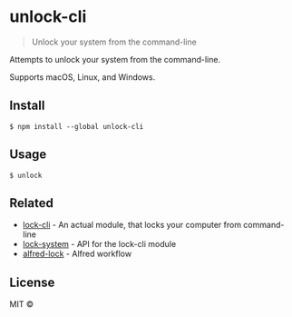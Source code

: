 # unlock-cli

> Unlock your system from the command-line

Attempts to unlock your system from the command-line.

Supports macOS, Linux, and Windows.


## Install

```
$ npm install --global unlock-cli
```


## Usage

```
$ unlock
```


## Related

- [lock-cli](https://github.com/sindresorhus/lock-cli) - An actual module, that locks your computer from command-line
- [lock-system](https://github.com/sindresorhus/lock-system) - API for the lock-cli module
- [alfred-lock](https://github.com/sindresorhus/alfred-lock) - Alfred workflow


## License

MIT © 
